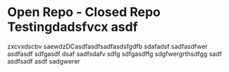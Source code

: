 # Open Repo - Closed Repo Testingdadsfvcx asdf
zxcvxdscbv
saewdzDCasdfasdfsadfasdsfgdfb
sdafadsf
sadfasdfwer
asdfasdf
sdfgasdf
dsaf
sadfsdafv
sdfg
sdfgasdffg
sdgfwergrthsdfgg
sadf
asdfsadf
asdf
sadgwerer
